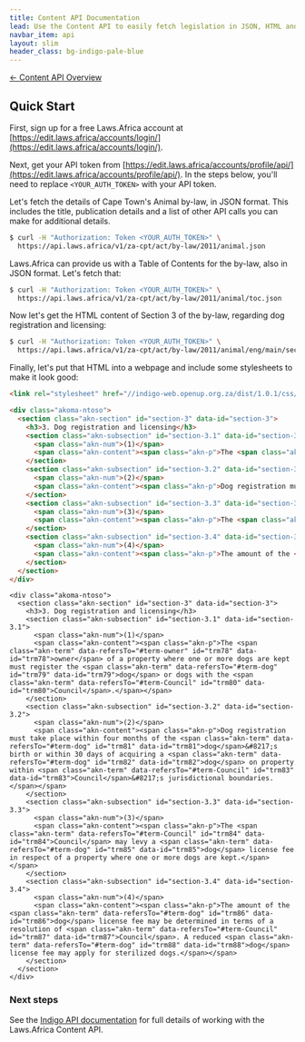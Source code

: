 ```yaml
---
title: Content API Documentation
lead: Use the Content API to easily fetch legislation in JSON, HTML and XML.
navbar_item: api
layout: slim
header_class: bg-indigo-pale-blue
---
```


[← Content API Overview](/api/)

## Quick Start

First, sign up for a free Laws.Africa account at [https://edit.laws.africa/accounts/login/](https://edit.laws.africa/accounts/login/).

Next, get your API token from [https://edit.laws.africa/accounts/profile/api/](https://edit.laws.africa/accounts/profile/api/). In the steps below, you'll need to replace `<YOUR_AUTH_TOKEN>` with your API token.

Let's fetch the details of Cape Town's Animal by-law, in JSON format. This includes the title, publication details and a list of other
API calls you can make for additional details.

```bash
$ curl -H "Authorization: Token <YOUR_AUTH_TOKEN>" \
  https://api.laws.africa/v1/za-cpt/act/by-law/2011/animal.json
```

Laws.Africa can provide us with a Table of Contents for the by-law, also in JSON format. Let's fetch that:

```bash
$ curl -H "Authorization: Token <YOUR_AUTH_TOKEN>" \
  https://api.laws.africa/v1/za-cpt/act/by-law/2011/animal/toc.json
```

Now let's get the HTML content of Section 3 of the by-law, regarding dog registration and licensing:

```bash
$ curl -H "Authorization: Token <YOUR_AUTH_TOKEN>" \
  https://api.laws.africa/v1/za-cpt/act/by-law/2011/animal/eng/main/section/3.html
```

Finally, let's put that HTML into a webpage and include some stylesheets to make it look good:

```html
<link rel="stylesheet" href="//indigo-web.openup.org.za/dist/1.0.1/css/akoma-ntoso.min.css" type="text/css">

<div class="akoma-ntoso">
  <section class="akn-section" id="section-3" data-id="section-3">
    <h3>3. Dog registration and licensing</h3>
    <section class="akn-subsection" id="section-3.1" data-id="section-3.1">
      <span class="akn-num">(1)</span>
      <span class="akn-content"><span class="akn-p">The <span class="akn-term" data-refersTo="#term-owner" id="trm78" data-id="trm78">owner</span> of a property where one or more dogs are kept must register the <span class="akn-term" data-refersTo="#term-dog" id="trm79" data-id="trm79">dog</span> or dogs with the <span class="akn-term" data-refersTo="#term-Council" id="trm80" data-id="trm80">Council</span>.</span></span>
    </section>
    <section class="akn-subsection" id="section-3.2" data-id="section-3.2">
      <span class="akn-num">(2)</span>
      <span class="akn-content"><span class="akn-p">Dog registration must take place within four months of the <span class="akn-term" data-refersTo="#term-dog" id="trm81" data-id="trm81">dog</span>&#8217;s birth or within 30 days of acquiring a <span class="akn-term" data-refersTo="#term-dog" id="trm82" data-id="trm82">dog</span> on property within <span class="akn-term" data-refersTo="#term-Council" id="trm83" data-id="trm83">Council</span>&#8217;s jurisdictional boundaries.</span></span>
    </section>
    <section class="akn-subsection" id="section-3.3" data-id="section-3.3">
      <span class="akn-num">(3)</span>
      <span class="akn-content"><span class="akn-p">The <span class="akn-term" data-refersTo="#term-Council" id="trm84" data-id="trm84">Council</span> may levy a <span class="akn-term" data-refersTo="#term-dog" id="trm85" data-id="trm85">dog</span> license fee in respect of a property where one or more dogs are kept.</span></span>
    </section>
    <section class="akn-subsection" id="section-3.4" data-id="section-3.4">
      <span class="akn-num">(4)</span>
      <span class="akn-content"><span class="akn-p">The amount of the <span class="akn-term" data-refersTo="#term-dog" id="trm86" data-id="trm86">dog</span> license fee may be determined in terms of a resolution of <span class="akn-term" data-refersTo="#term-Council" id="trm87" data-id="trm87">Council</span>. A reduced <span class="akn-term" data-refersTo="#term-dog" id="trm88" data-id="trm88">dog</span> license fee may apply for sterilized dogs.</span></span>
    </section>
  </section>
</div>
```

<div class="card mb-3">
  <div class="card-body">
    <link rel="stylesheet" type="text/css" href="//indigo-web.openup.org.za/dist/1.0.1/css/akoma-ntoso.min.css">

    <div class="akoma-ntoso">
      <section class="akn-section" id="section-3" data-id="section-3">
        <h3>3. Dog registration and licensing</h3>
        <section class="akn-subsection" id="section-3.1" data-id="section-3.1">
          <span class="akn-num">(1)</span>
          <span class="akn-content"><span class="akn-p">The <span class="akn-term" data-refersTo="#term-owner" id="trm78" data-id="trm78">owner</span> of a property where one or more dogs are kept must register the <span class="akn-term" data-refersTo="#term-dog" id="trm79" data-id="trm79">dog</span> or dogs with the <span class="akn-term" data-refersTo="#term-Council" id="trm80" data-id="trm80">Council</span>.</span></span>
        </section>
        <section class="akn-subsection" id="section-3.2" data-id="section-3.2">
          <span class="akn-num">(2)</span>
          <span class="akn-content"><span class="akn-p">Dog registration must take place within four months of the <span class="akn-term" data-refersTo="#term-dog" id="trm81" data-id="trm81">dog</span>&#8217;s birth or within 30 days of acquiring a <span class="akn-term" data-refersTo="#term-dog" id="trm82" data-id="trm82">dog</span> on property within <span class="akn-term" data-refersTo="#term-Council" id="trm83" data-id="trm83">Council</span>&#8217;s jurisdictional boundaries.</span></span>
        </section>
        <section class="akn-subsection" id="section-3.3" data-id="section-3.3">
          <span class="akn-num">(3)</span>
          <span class="akn-content"><span class="akn-p">The <span class="akn-term" data-refersTo="#term-Council" id="trm84" data-id="trm84">Council</span> may levy a <span class="akn-term" data-refersTo="#term-dog" id="trm85" data-id="trm85">dog</span> license fee in respect of a property where one or more dogs are kept.</span></span>
        </section>
        <section class="akn-subsection" id="section-3.4" data-id="section-3.4">
          <span class="akn-num">(4)</span>
          <span class="akn-content"><span class="akn-p">The amount of the <span class="akn-term" data-refersTo="#term-dog" id="trm86" data-id="trm86">dog</span> license fee may be determined in terms of a resolution of <span class="akn-term" data-refersTo="#term-Council" id="trm87" data-id="trm87">Council</span>. A reduced <span class="akn-term" data-refersTo="#term-dog" id="trm88" data-id="trm88">dog</span> license fee may apply for sterilized dogs.</span></span>
        </section>
      </section>
    </div>
  </div>
</div>

### Next steps

See the [Indigo API documentation](https://indigo.readthedocs.io/en/latest/) for full details of working with the Laws.Africa Content API.
